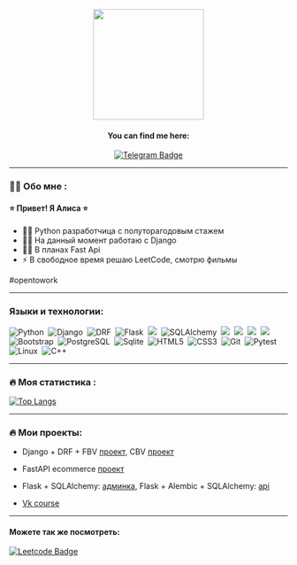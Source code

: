 
<div id="header" align="center">
  <img src="https://flomaster.club/uploads/posts/2023-01/1673573518_flomaster-club-p-kot-za-kompyuterom-risunok-oboi-10.jpg" width=200>
</div>

<div id="header" align="center">
  <h4> You can find me here: </h4>
    <a href="https://t.me/gold_1618">
        <img src="https://img.shields.io/badge/Telegram-0088cc?style=flat&logo=telegram&logoColor=white"
        alt="Telegram Badge"/>
    </a>
</div>


---

### :woman_technologist: Обо мне :
#### ⭐ Привет! Я Алиса ⭐

- 👩‍💻 Python разработчица с полуторагодовым стажем
- ✍🏻 На данный момент работаю с Django
- ✍🏻 В планах Fast Api
- :zap: В свободное время решаю LeetCode, смотрю фильмы
  
 #opentowork

---

### Языки и технологии:
<div>
    <img src="https://img.shields.io/badge/python-3670A0?style=flat&logo=python&logoColor=ffdd54" title="Python" alt="Python"/>&nbsp;
    <img src="https://img.shields.io/badge/django-%23092E20.svg?style=flat&logo=django&logoColor=white" title="Django" alt="Django"/>&nbsp;
    <img src="https://img.shields.io/badge/DJANGO-REST-ff1709?style=flat&logo=django&logoColor=white&color=ff1709&labelColor=gray" alt="DRF"/>&nbsp;
    <img src="https://img.shields.io/badge/Flask-%23000.svg?style=flat&logo=flask&logoColor=white" title="Flask" alt="Flask"/>&nbsp;
    <img src="https://img.shields.io/badge/FastAPI-005571?style=flat&logo=fastapi"/>&nbsp;
    <img src="https://img.shields.io/badge/SqlAlchemy-%2307405e.svg?&style=flat&logo=SqlAlchemy&logoColor=white"alt="SQLAlchemy"/>&nbsp;
    <img src="https://img.shields.io/badge/docker-%230db7ed.svg?style=flat&logo=docker&logoColor=white"/>&nbsp;
    <img src="https://img.shields.io/badge/-Swagger-%23Clojure?style=flat&logo=swagger&logoColor=white"/>&nbsp;
    <img src="https://img.shields.io/badge/Alembic-%23075e.svg?&style=flat&logo=Alembic&logoColor=white"/>&nbsp;
    <img src="https://img.shields.io/badge/Pydantic-%23e75e.svg?&style=flat&logo=Alembic&logoColor=white"/>&nbsp;
    <img src="https://img.shields.io/badge/Bootstrap-%23563D7C.svg?style=flat&logo=bootstrap&logoColor=white" title="Bootstrap" alt="Bootstrap"/>&nbsp;
    <img src="https://img.shields.io/badge/PostgreSQL-%23316192.svg?style=flat&logo=postgresql&logoColor=white" title="PostgreSQL" alt="PostgreSQL"/>&nbsp;
    <img src= "https://img.shields.io/badge/sqlite-%2307405e.svg?style=flat&logo=sqlite&logoColor=white" title="Sqlite3" alt="Sqlite"/>&nbsp;
    <img src="https://img.shields.io/badge/HTML5-%23E34F26.svg?style=flat&logo=html5&logoColor=white" title="HTML5" alt="HTML5"/>&nbsp;
    <img src="https://img.shields.io/badge/css3-%231572B6.svg?style=flat&logo=css3&logoColor=white" title="CSS3" alt="CSS3"/>&nbsp;
    <img src="https://img.shields.io/badge/git-%23F05033.svg?style=flat&logo=git&logoColor=white" title="Git" alt="Git"/>&nbsp;
    <img src="https://img.shields.io/badge/-Pytest-0A9EDC?logo=pytest&logoColor=white" title="Pytest">
    <img src="https://img.shields.io/badge/Linux-FCC624?style=flat&logo=linux&logoColor=black" title="Linux" alt="Linux"/>&nbsp;
    <img src="https://img.shields.io/badge/c++-%2300599C.svg?style=flat&logo=c%2B%2B&logoColor=white" title="C++" alt="C++"/>&nbsp;
</div>

---

### :fire: Моя статистика :

[![Top Langs](https://github-readme-stats.vercel.app/api/top-langs/?username=toth3m00n&layout=compact&theme=vision-friendly-transparent)](https://github.com/anuraghazra/github-readme-stats)

---

### :fire: Мои проекты:

+ Django + DRF + FBV [проект](https://github.com/toth3m00n/django-blog-2.0), CBV [проект](https://github.com/toth3m00n/blog_cbv)
  
+ FastAPI ecommerce [проект](https://github.com/toth3m00n/fastapi_ecommerce)
  
+ Flask + SQLAlchemy: [админка](https://github.com/toth3m00n/admin-panel-travelling), Flask + Alembic + SQLAlchemy: [api](https://github.com/toth3m00n/flask_api) 
  
+ [Vk course](https://github.com/toth3m00n/deep_python_vk)

---

#### Можете так же посмотреть: 
<div>
    <a href="https://leetcode.com/Yellow-2/">
        <img src="https://img.shields.io/badge/LeetCode-000000?style=flat&logo=LeetCode&logoColor=#d16c06"
        alt="Leetcode Badge"/>
    </a>
</div>

<!--
**toth3m00n/toth3m00n** is a ✨ _special_ ✨ repository because its `README.md` (this file) appears on your GitHub profile.

Here are some ideas to get you started:

- 🔭 I’m currently working on ...
- 🌱 I’m currently learning ...
- 👯 I’m looking to collaborate on ...
- 🤔 I’m looking for help with ...
- 💬 Ask me about ...
- 📫 How to reach me: ...
- 😄 Pronouns: ...
- ⚡ Fun fact: ...
-->
